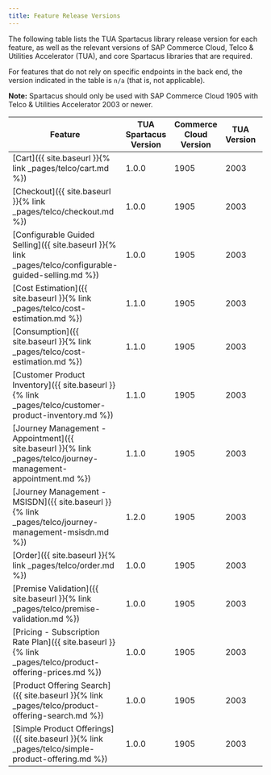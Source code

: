```yaml
---
title: Feature Release Versions
---
```


The following table lists the TUA Spartacus library release version for each feature, as well as the relevant versions of SAP Commerce Cloud, Telco & Utilities Accelerator (TUA), and core Spartacus libraries that are required.

For features that do not rely on specific endpoints in the back end, the version indicated in the table is `n/a` (that is, not applicable).

**Note:** Spartacus should only be used with SAP Commerce Cloud 1905 with Telco & Utilities Accelerator 2003 or newer.

| Feature | TUA Spartacus Version | Commerce Cloud Version | TUA Version | Spartacus Version |
|---|---|---|---|---|
| [Cart]({{ site.baseurl }}{% link _pages/telco/cart.md %}) | 1.0.0 | 1905 | 2003 | 1.x, < 2.0 |
| [Checkout]({{ site.baseurl }}{% link _pages/telco/checkout.md %}) | 1.0.0 | 1905 | 2003 | 1.x, < 2.0 |
| [Configurable Guided Selling]({{ site.baseurl }}{% link _pages/telco/configurable-guided-selling.md %}) | 1.0.0 | 1905 | 2003 | 1.x, < 2.0 |
| [Cost Estimation]({{ site.baseurl }}{% link _pages/telco/cost-estimation.md %}) | 1.1.0 | 1905 | 2003 | 1.x, < 2.0 |
| [Consumption]({{ site.baseurl }}{% link _pages/telco/cost-estimation.md %}) | 1.1.0 | 1905 | 2003 | 1.x, < 2.0 |
| [Customer Product Inventory]({{ site.baseurl }}{% link _pages/telco/customer-product-inventory.md %}) | 1.1.0 | 1905 | 2003 | 1.x, < 2.0 |
| [Journey Management - Appointment]({{ site.baseurl }}{% link _pages/telco/journey-management-appointment.md %}) | 1.1.0 | 1905 | 2003 | 1.x, < 2.0 |
| [Journey Management - MSISDN]({{ site.baseurl }}{% link _pages/telco/journey-management-msisdn.md %}) | 1.2.0 | 1905 | 2003 | 1.x, < 2.0 |
| [Order]({{ site.baseurl }}{% link _pages/telco/order.md %}) | 1.0.0 | 1905 | 2003 | 1.x, < 2.0 |
| [Premise Validation]({{ site.baseurl }}{% link _pages/telco/premise-validation.md %}) | 1.0.0 | 1905 | 2003 | 1.x, < 2.0 |
| [Pricing - Subscription Rate Plan]({{ site.baseurl }}{% link _pages/telco/product-offering-prices.md %}) | 1.0.0 | 1905 | 2003 | 1.x, < 2.0 |
| [Product Offering Search]({{ site.baseurl }}{% link _pages/telco/product-offering-search.md %}) | 1.0.0 | 1905 | 2003 | 1.x, < 2.0 |
| [Simple Product Offerings]({{ site.baseurl }}{% link _pages/telco/simple-product-offering.md %}) | 1.0.0 | 1905 | 2003 | 1.x, < 2.0 |
